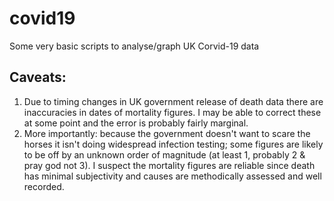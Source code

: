 # covid19
Some very basic scripts to analyse/graph UK Corvid-19 data 
## Caveats:
1) Due to timing changes in UK government release of death data there are inaccuracies in dates of mortality figures. I may be able to correct these at some point and the error is probably fairly marginal.
2) More importantly: because the government doesn't want to scare the horses it isn't doing widespread infection testing; some figures are likely to be off by an unknown order of magnitude (at least 1, probably 2 & pray god not 3). I suspect the mortality figures are reliable since death has minimal subjectivity and causes are methodically assessed and well recorded.
